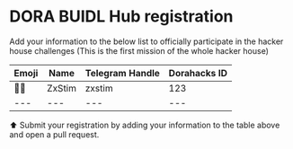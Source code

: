# DORA BUIDL Hub registration

Add your information to the below list to officially participate in the hacker house challenges (This is the first mission of the whole hacker house)

| Emoji | Name | Telegram Handle    | Dorahacks ID | 
| ----- | ---- | ------------------ | -------| 
| 🧑‍⚖️    | ZxStim | zxstim | 123
| ---   | ---    | ---              | --- |

⬆️ Submit your registration by adding your information to the table above and open a pull request.
